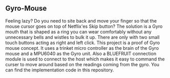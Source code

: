 ## Gyro-Mouse

Feeling lazy? Do you need to site back and move your finger so that the mouse cursor goes on top of Netflix'es Skip button? The solution is a Gyro mouth that is shaped as a ring you can wear comfortably without any unnecessary bells and wistles to bulk it up. There are only with two small touch buttons acting as right and left click. 
This project is a proof of Gyro mouse concept. It uses a trinket micro controller as the brain of the Gyro mouse and a MPU6040 as the Gyro unit. Also a BLUEFRUIT connection module is used to connect to the host which makes it easy to command the curser to move around based on the readings coming from the gyro. You can find the implementation code in this repository.

